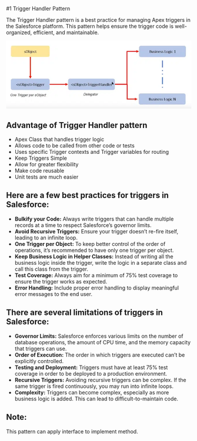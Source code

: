 #1 Trigger Handler Pattern

The Trigger Handler pattern is a best practice for managing Apex triggers in the Salesforce platform. This pattern helps ensure the trigger code is well-organized, efficient, and maintainable.

![screenshot](https://github.com/NguyenXuanThin/Trigger-pattern/blob/main/image.png)
## Advantage of Trigger Handler pattern

* Apex Class that handles trigger logic
* Allows code to be called from other code or tests
* Uses specific Trigger contexts and Trigger variables for routing
* Keep Triggers Simple
* Allow for greater flexibility
* Make code reusable
* Unit tests are much easier

## Here are a few best practices for triggers in Salesforce:

* **Bulkify your Code:** Always write triggers that can handle multiple records at a time to respect Salesforce’s governor limits.
* **Avoid Recursive Triggers:** Ensure your trigger doesn’t re-fire itself, leading to an infinite loop.
* **One Trigger per Object:** To keep better control of the order of operations, it’s recommended to have only one trigger per object.
* **Keep Business Logic in Helper Classes:** Instead of writing all the business logic inside the trigger, write the logic in a separate class and call this class from the trigger.
* **Test Coverage:** Always aim for a minimum of 75% test coverage to ensure the trigger works as expected.
* **Error Handling:** Include proper error handling to display meaningful error messages to the end user.

## There are several limitations of triggers in Salesforce:

* **Governor Limits:** Salesforce enforces various limits on the number of database operations, the amount of CPU time, and the memory capacity that triggers can use.
* **Order of Execution:** The order in which triggers are executed can’t be explicitly controlled.
* **Testing and Deployment:** Triggers must have at least 75% test coverage in order to be deployed to a production environment.
* **Recursive Triggers:** Avoiding recursive triggers can be complex. If the same trigger is fired continuously, you may run into infinite loops.
* **Complexity:** Triggers can become complex, especially as more business logic is added. This can lead to difficult-to-maintain code.
## Note:
  This pattern can apply interface to implement method.
